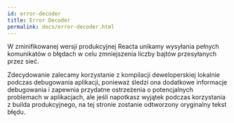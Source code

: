 ```yaml
---
id: error-decoder
title: Error Decoder
permalink: docs/error-decoder.html
---
```


W zminifikowanej wersji produkcyjnej Reacta unikamy wysyłania pełnych komunikatów o błędach w celu zmniejszenia liczby bajtów przesyłanych przez sieć.

Zdecydowanie zalecamy korzystanie z kompilacji deweloperskiej lokalnie podczas debugowania aplikacji, ponieważ śledzi ona dodatkowe informacje debugowania i zapewnia przydatne ostrzeżenia o potencjalnych problemach w aplikacjach, ale jeśli napotkasz wyjątek podczas korzystania z builda produkcyjnego, na tej stronie zostanie odtworzony oryginalny tekst błędu.
